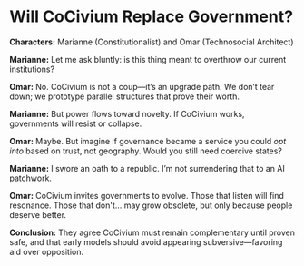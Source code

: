 # Will CoCivium Replace Government?

**Characters:** Marianne (Constitutionalist) and Omar (Technosocial Architect)

**Marianne:**
Let me ask bluntly: is this thing meant to overthrow our current institutions?

**Omar:**
No. CoCivium is not a coup—it’s an upgrade path. We don’t tear down; we prototype parallel structures that prove their worth.

**Marianne:**
But power flows toward novelty. If CoCivium works, governments will resist or collapse.

**Omar:**
Maybe. But imagine if governance became a service you could *opt into* based on trust, not geography. Would you still need coercive states?

**Marianne:**
I swore an oath to a republic. I’m not surrendering that to an AI patchwork.

**Omar:**
CoCivium invites governments to evolve. Those that listen will find resonance. Those that don't… may grow obsolete, but only because people deserve better.

**Conclusion:**
They agree CoCivium must remain complementary until proven safe, and that early models should avoid appearing subversive—favoring aid over opposition.

